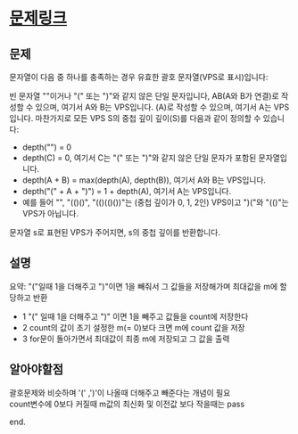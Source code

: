 # [문제링크](https://leetcode.com/problems/maximum-nesting-depth-of-the-parentheses/description/)

## 문제
문자열이 다음 중 하나를 충족하는 경우 유효한 괄호 문자열(VPS로 표시)입니다:

빈 문자열 ""이거나 "(" 또는 ")"와 같지 않은 단일 문자입니다,
AB(A와 B가 연결)로 작성할 수 있으며, 여기서 A와 B는 VPS입니다.
(A)로 작성할 수 있으며, 여기서 A는 VPS입니다.
마찬가지로 모든 VPS S의 중첩 깊이 깊이(S)를 다음과 같이 정의할 수 있습니다:

- depth("") = 0
- depth(C) = 0, 여기서 C는 "(" 또는 ")"와 같지 않은 단일 문자가 포함된 문자열입니다.
- depth(A + B) = max(depth(A), depth(B)), 여기서 A와 B는 VPS입니다.
- depth("(" + A + ")") = 1 + depth(A), 여기서 A는 VPS입니다.
- 예를 들어 "", "(()()", "(()(()())"는 (중첩 깊이가 0, 1, 2인) VPS이고 ")("와 "(()"는 VPS가 아닙니다.

문자열 s로 표현된 VPS가 주어지면, s의 중첩 깊이를 반환합니다.
## 설명

요약: "("일때 1을 더해주고 ")"이면 1을 빼줘서 그 값들을 저장해가며 최대값을 m에 할당하고 반환

- 1  "(" 일때 1을 더해주고 ")" 이면 1을 빼주고 값들을 count에 저장한다
- 2  count의 값이 초기 설정한 m(= 0)보다 크면 m에 count 값을 저장
- 3  for문이 돌아가면서 최대값이 최종 m에 저장되고 그 값을 출력

## 알아야할점

괄호문제와 비슷하며 '(' ,')'이 나올때 더해주고 빼준다는 개념이 필요
<br>count변수에 0보다 커질때 m값의 최신화 및 이전값 보다 작을때는 pass

end.
